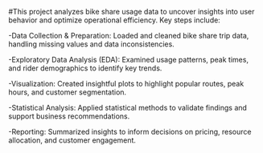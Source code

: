 #This project analyzes bike share usage data to uncover insights into user behavior and optimize operational efficiency. Key steps include:

-Data Collection & Preparation: Loaded and cleaned bike share trip data, handling missing values and data inconsistencies.

-Exploratory Data Analysis (EDA): Examined usage patterns, peak times, and rider demographics to identify key trends.

-Visualization: Created insightful plots to highlight popular routes, peak hours, and customer segmentation.

-Statistical Analysis: Applied statistical methods to validate findings and support business recommendations.

-Reporting: Summarized insights to inform decisions on pricing, resource allocation, and customer engagement.
